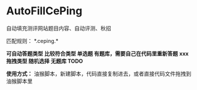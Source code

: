 # AutoFillCePing
自动填充测评网站题目内容、自动评测、秋招

匹配规则：  *.ceping.\*

**可自动答题类型**
**比较符合类型 单选题 有题库，需要自己在代码里重新答题**
**xxx 拖拽类型 随机选择 无题库 TODO**

**使用方式：**
油猴脚本，新建脚本，代码直接复制进去，或者直接代码文件拖拽到油猴脚本里


